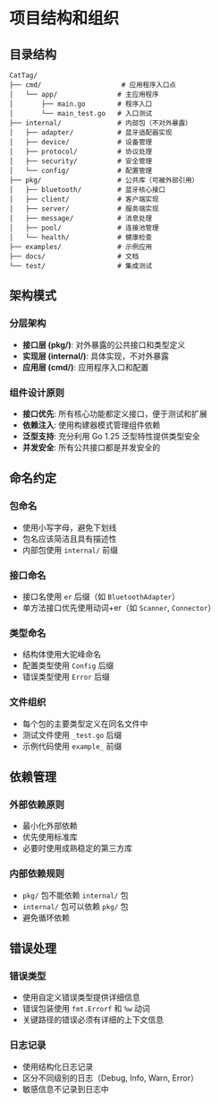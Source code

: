 # 项目结构和组织

## 目录结构

```
CatTag/
├── cmd/                    # 应用程序入口点
│   └── app/               # 主应用程序
│       ├── main.go        # 程序入口
│       └── main_test.go   # 入口测试
├── internal/              # 内部包（不对外暴露）
│   ├── adapter/           # 蓝牙适配器实现
│   ├── device/            # 设备管理
│   ├── protocol/          # 协议处理
│   ├── security/          # 安全管理
│   └── config/            # 配置管理
├── pkg/                   # 公共库（可被外部引用）
│   ├── bluetooth/         # 蓝牙核心接口
│   ├── client/            # 客户端实现
│   ├── server/            # 服务端实现
│   ├── message/           # 消息处理
│   ├── pool/              # 连接池管理
│   └── health/            # 健康检查
├── examples/              # 示例应用
├── docs/                  # 文档
└── test/                  # 集成测试
```

## 架构模式

### 分层架构

- **接口层 (pkg/)**: 对外暴露的公共接口和类型定义
- **实现层 (internal/)**: 具体实现，不对外暴露
- **应用层 (cmd/)**: 应用程序入口和配置

### 组件设计原则

- **接口优先**: 所有核心功能都定义接口，便于测试和扩展
- **依赖注入**: 使用构建器模式管理组件依赖
- **泛型支持**: 充分利用 Go 1.25 泛型特性提供类型安全
- **并发安全**: 所有公共接口都是并发安全的

## 命名约定

### 包命名

- 使用小写字母，避免下划线
- 包名应该简洁且具有描述性
- 内部包使用 `internal/` 前缀

### 接口命名

- 接口名使用 `er` 后缀（如 `BluetoothAdapter`）
- 单方法接口优先使用动词+er（如 `Scanner`, `Connector`）

### 类型命名

- 结构体使用大驼峰命名
- 配置类型使用 `Config` 后缀
- 错误类型使用 `Error` 后缀

### 文件组织

- 每个包的主要类型定义在同名文件中
- 测试文件使用 `_test.go` 后缀
- 示例代码使用 `example_` 前缀

## 依赖管理

### 外部依赖原则

- 最小化外部依赖
- 优先使用标准库
- 必要时使用成熟稳定的第三方库

### 内部依赖规则

- `pkg/` 包不能依赖 `internal/` 包
- `internal/` 包可以依赖 `pkg/` 包
- 避免循环依赖

## 错误处理

### 错误类型

- 使用自定义错误类型提供详细信息
- 错误包装使用 `fmt.Errorf` 和 `%w` 动词
- 关键路径的错误必须有详细的上下文信息

### 日志记录

- 使用结构化日志记录
- 区分不同级别的日志（Debug, Info, Warn, Error）
- 敏感信息不记录到日志中
